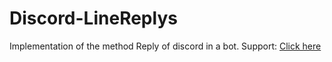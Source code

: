 # Discord-LineReplys
 Implementation of the method Reply of discord in a bot.
Support: [Click here](https://discord.gg/74ggE38qak)
